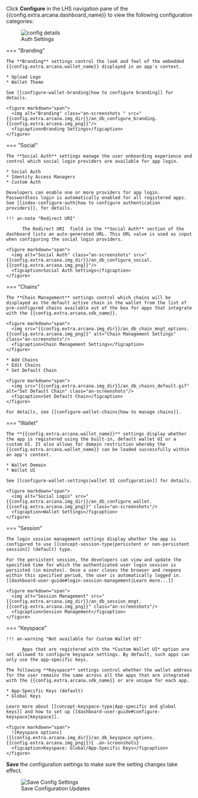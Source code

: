 Click **Configure** in the LHS navigation pane of the {{config.extra.arcana.dashboard_name}} to view the following configuration categories:

<figure markdown="span">
  <img class="an-screenshots width_85pc" src="{{config.extra.arcana.img_dir}}/an_db_configure_details.{{config.extra.arcana.img_png}}" alt="config details"/>
  <figcaption>Auth Settings</figcaption>
</figure>

=== "Branding"

    The **Branding** settings control the look and feel of the embedded {{config.extra.arcana.wallet_name}} displayed in an app's context.

    * Upload Logo
    * Wallet Theme

    See [[configure-wallet-branding|how to configure branding]] for details.
    
    <figure markdown="span">
      <img alt="Branding" class="an-screenshots " src="{{config.extra.arcana.img_dir}}/an_db_configure_branding.{{config.extra.arcana.img_png}}"/>
      <figcaption>Branding Settings</figcaption>
    </figure>

=== "Social"

    The **Social Auth** settings manage the user onboarding experience and control which social login providers are available for app login. 

    * Social Auth
    * Identity Access Managers
    * Custom Auth

    Developers can enable one or more providers for app login. Passwordless login is automatically enabled for all registered apps. See [[index-configure-auth|how to configure authentication providers]], for details.

    !!! an-note "Redirect URI"
           
          The Redirect URI  field in the **Social Auth** section of the dashboard lists an auto-generated URL. This URL value is used as input when configuring the social login providers.

    <figure markdown="span">
      <img alt="Social Auth" class="an-screenshots" src="{{config.extra.arcana.img_dir}}/an_db_configure_social.{{config.extra.arcana.img_png}}"/>
      <figcaption>Social Auth Settings</figcaption>
    </figure>         

=== "Chains"

    The **Chain Management** settings control which chains will be displayed as the default active chain in the wallet from the list of pre-configured chains available out of the box for apps that integrate with the {{config.extra.arcana.sdk_name}}.

    <figure markdown="span">
      <img src="{{config.extra.arcana.img_dir}}/an_db_chain_mngt_options.{{config.extra.arcana.img_png}}" alt="Chain Management Settings" class="an-screenshots"/>
      <figcaption>Chain Management Settings</figcaption>
    </figure>

    * Add Chains
    * Edit Chains
    * Set Default Chain

    <figure markdown="span">    
      <img src="{{config.extra.arcana.img_dir}}/an_db_chains_default.gif" alt="Set Default Chain" class="an-screenshots"/>
      <figcaption>Set Default Chain</figcaption>
    </figure>

    For details, see [[configure-wallet-chains|how to manage chains]].

=== "Wallet"

    The **{{config.extra.arcana.wallet_name}}** settings display whether the app is registered using the built-in, default wallet UI or a custom UI. It also allows for domain restriction whereby the {{config.extra.arcana.wallet_name}} can be loaded successfully within an app's context.

    * Wallet Domain
    * Wallet UI

    See [[configure-wallet-settings|wallet UI configuration]] for details.
    
    <figure markdown="span">
      <img alt="Social Login" src="{{config.extra.arcana.img_dir}}/an_db_configure_wallet.{{config.extra.arcana.img_png}}" class="an-screenshots"/>
      <figcaption>Wallet Settings</figcaption>
    </figure>

=== "Session"

    The login session management settings display whether the app is configured to use [[concept-session-type|persistent or non-persistent session]] (default) type. 
    
    For the persistent session, the developers can view and update the specified time for which the authenticated user login session is persisted (in minutes). Once a user closes the browser and reopens within this specified period, the user is automatically logged in. [[dashboard-user-guide#login-session-management|Learn more...]]
    
    <figure markdown="span">
      <img alt="Session Management" src="{{config.extra.arcana.img_dir}}/an_db_session_mngt.{{config.extra.arcana.img_png}}" class="an-screenshots"/>
      <figcaption>Session Management</figcaption>
    </figure>


=== "Keyspace"

    !!! an-warning "Not available for Custom Wallet UI"

          Apps that are registered with the *Custom Wallet UI* option are not allowed to configure keyspace settings. By default, such apps can only use the app-specific keys. 

    The following **Keyspace** settings control whether the wallet address for the user remains the same across all the apps that are integrated with the {{config.extra.arcana.sdk_name}} or are unique for each app. 

    * App-Specific Keys (default)
    * Global Keys

    Learn more about [[concept-keyspace-type|App-specific and global keys]] and how to set up [[dashboard-user-guide#configure-keyspace|keyspace]].

    <figure markdown="span">
      ![Keyspace options]({{config.extra.arcana.img_dir}}/an_db_keyspace_options.{{config.extra.arcana.img_png}}){ .an-screenshots}
      <figcaption>Keyspace: Global/App-Specific Keys</figcaption>
    </figure>

**Save** the configuration settings to make sure the setting changes take effect.

<figure markdown="span">
  <img src="{{config.extra.arcana.img_dir}}/an_db_save_config_settings.{{config.extra.arcana.img_png}}" alt="Save Config Settings" class="an-screenshots"/>
  <figcaption>Save Configuration Updates</figcaption>
</figure>